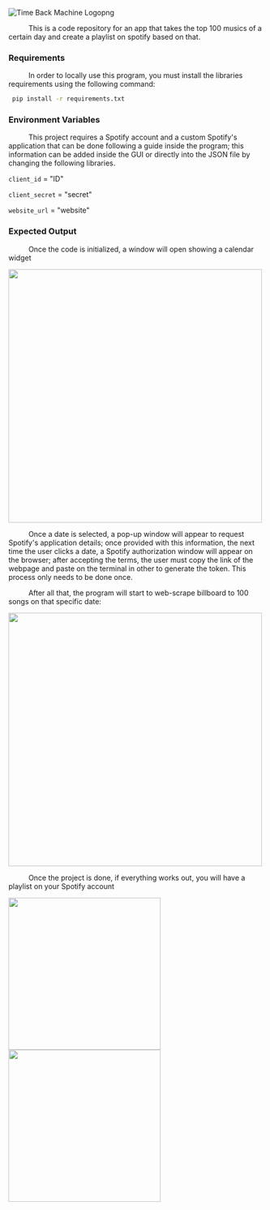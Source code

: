
![Time Back Machine Logopng](https://user-images.githubusercontent.com/52424334/213900240-dadb923e-6534-4759-9ce6-be73d83f4bcb.png)

&nbsp;&nbsp;&nbsp;&nbsp;&nbsp;&nbsp;&nbsp;&nbsp;&nbsp;
This is a code repository for an app that takes the top 100 musics of a certain day and create a playlist on spotify based on that.

<h3>Requirements</h3>

&nbsp;&nbsp;&nbsp;&nbsp;&nbsp;&nbsp;&nbsp;&nbsp;&nbsp;
In order to locally use this program, you must install the libraries requirements using the following command: 

```bash
 pip install -r requirements.txt
```
    
<h3>Environment Variables</h3>

&nbsp;&nbsp;&nbsp;&nbsp;&nbsp;&nbsp;&nbsp;&nbsp;&nbsp;
This project requires a Spotify account and a custom Spotify's application that can be done following a guide inside the program; this information can be added inside the GUI or directly into the JSON file by changing the following libraries.

`client_id` = "ID"

`client_secret` = "secret"

`website_url` = "website"

<h3>Expected Output</h3>

&nbsp;&nbsp;&nbsp;&nbsp;&nbsp;&nbsp;&nbsp;&nbsp;&nbsp;
Once the code is initialized, a window will open showing a calendar widget

<img src="https://user-images.githubusercontent.com/52424334/213900302-1516bd72-631c-4a9b-8377-0df768419749.png" width="500">

&nbsp;&nbsp;&nbsp;&nbsp;&nbsp;&nbsp;&nbsp;&nbsp;&nbsp;
Once a date is selected, a pop-up window will appear to request Spotify's application details; once provided with this information, the next time the user clicks a date, a Spotify authorization window will appear on the browser; after accepting the terms, the user must copy the link of the webpage and paste on the terminal in other to generate the token. This process only needs to be done once.

&nbsp;&nbsp;&nbsp;&nbsp;&nbsp;&nbsp;&nbsp;&nbsp;&nbsp;
After all that, the program will start to web-scrape billboard to 100 songs on that specific date:

<img src="https://user-images.githubusercontent.com/52424334/213900515-bc027fe5-03cc-4e0e-b47f-6258c12594cc.png" width="500">

&nbsp;&nbsp;&nbsp;&nbsp;&nbsp;&nbsp;&nbsp;&nbsp;&nbsp;
Once the project is done, if everything works out, you will have a playlist on your Spotify account

<img src="https://user-images.githubusercontent.com/52424334/213900553-32c0fdf4-f0ed-40b5-afad-97fdfb159f44.png" width="300" align="left">
<img src="https://user-images.githubusercontent.com/52424334/213900559-779c0fba-0cef-44a6-b6f1-f51f529f23bb.png" width="300" align="left">
